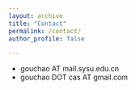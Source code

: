 ```yaml
---
layout: archive
title: "Contact"
permalink: /contact/
author_profile: false

---
```


* gouchao AT mail.sysu.edu.cn 
* gouchao DOT cas AT gmail.com
